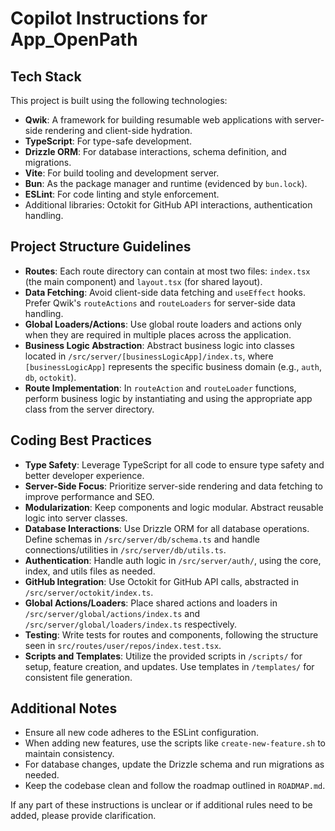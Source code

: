 # Copilot Instructions for App_OpenPath

## Tech Stack
This project is built using the following technologies:
- **Qwik**: A framework for building resumable web applications with server-side rendering and client-side hydration.
- **TypeScript**: For type-safe development.
- **Drizzle ORM**: For database interactions, schema definition, and migrations.
- **Vite**: For build tooling and development server.
- **Bun**: As the package manager and runtime (evidenced by `bun.lock`).
- **ESLint**: For code linting and style enforcement.
- Additional libraries: Octokit for GitHub API interactions, authentication handling.

## Project Structure Guidelines
- **Routes**: Each route directory can contain at most two files: `index.tsx` (the main component) and `layout.tsx` (for shared layout).
- **Data Fetching**: Avoid client-side data fetching and `useEffect` hooks. Prefer Qwik's `routeActions` and `routeLoaders` for server-side data handling.
- **Global Loaders/Actions**: Use global route loaders and actions only when they are required in multiple places across the application.
- **Business Logic Abstraction**: Abstract business logic into classes located in `/src/server/[businessLogicApp]/index.ts`, where `[businessLogicApp]` represents the specific business domain (e.g., `auth`, `db`, `octokit`).
- **Route Implementation**: In `routeAction` and `routeLoader` functions, perform business logic by instantiating and using the appropriate app class from the server directory.

## Coding Best Practices
- **Type Safety**: Leverage TypeScript for all code to ensure type safety and better developer experience.
- **Server-Side Focus**: Prioritize server-side rendering and data fetching to improve performance and SEO.
- **Modularization**: Keep components and logic modular. Abstract reusable logic into server classes.
- **Database Interactions**: Use Drizzle ORM for all database operations. Define schemas in `/src/server/db/schema.ts` and handle connections/utilities in `/src/server/db/utils.ts`.
- **Authentication**: Handle auth logic in `/src/server/auth/`, using the core, index, and utils files as needed.
- **GitHub Integration**: Use Octokit for GitHub API calls, abstracted in `/src/server/octokit/index.ts`.
- **Global Actions/Loaders**: Place shared actions and loaders in `/src/server/global/actions/index.ts` and `/src/server/global/loaders/index.ts` respectively.
- **Testing**: Write tests for routes and components, following the structure seen in `src/routes/user/repos/index.test.tsx`.
- **Scripts and Templates**: Utilize the provided scripts in `/scripts/` for setup, feature creation, and updates. Use templates in `/templates/` for consistent file generation.

## Additional Notes
- Ensure all new code adheres to the ESLint configuration.
- When adding new features, use the scripts like `create-new-feature.sh` to maintain consistency.
- For database changes, update the Drizzle schema and run migrations as needed.
- Keep the codebase clean and follow the roadmap outlined in `ROADMAP.md`.

If any part of these instructions is unclear or if additional rules need to be added, please provide clarification.
